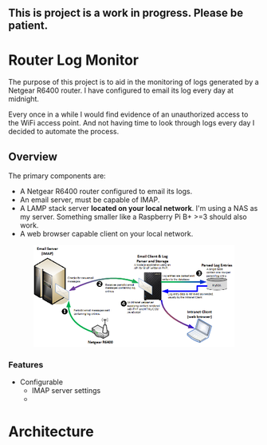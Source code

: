 <h2>
This is project is a work in progress. Please be patient. 
</h2>

# Router Log Monitor

The purpose of this project is to aid in the monitoring of logs generated by a Netgear R6400 router. I have configured to email its log every day at midnight.

Every once in a while I would find evidence of an unauthorized access to the WiFi access point. And not having time to look through logs every day I decided to automate the process.

## Overview

The primary components are:

* A Netgear R6400 router configured to email its logs.
* An email server, must be capable of IMAP.
* A LAMP stack server **located on your local network**. I'm using a NAS as my server. Something smaller like a Raspberry Pi B+ >=3 should also work.
* A web browser capable client on your local network.

<p align="center">
  <img src="./mdimg/netgear-log-tool-overview.png" alt="" txt="" width="80%">
</p>


### Features

* Configurable
  * IMAP server settings
  * 


# Architecture

